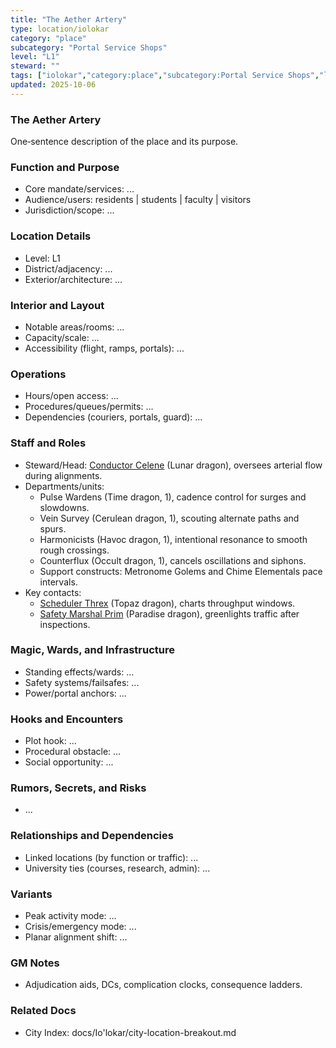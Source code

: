 ```yaml
---
title: "The Aether Artery"
type: location/iolokar
category: "place"
subcategory: "Portal Service Shops"
level: "L1"
steward: ""
tags: ["iolokar","category:place","subcategory:Portal Service Shops","level:L1"]
updated: 2025-10-06
---
```

### The Aether Artery

One‑sentence description of the place and its purpose.

### Function and Purpose

- Core mandate/services: ...
- Audience/users: residents | students | faculty | visitors
- Jurisdiction/scope: ...

### Location Details

- Level: L1
- District/adjacency: ...
- Exterior/architecture: ...

### Interior and Layout

- Notable areas/rooms: ...
- Capacity/scale: ...
- Accessibility (flight, ramps, portals): ...

### Operations

- Hours/open access: ...
- Procedures/queues/permits: ...
- Dependencies (couriers, portals, guard): ...

### Staff and Roles

- Steward/Head: [Conductor Celene](../People/conductor-celene.md) (Lunar dragon), oversees arterial flow during alignments.
- Departments/units:
  - Pulse Wardens (Time dragon, 1), cadence control for surges and slowdowns.
  - Vein Survey (Cerulean dragon, 1), scouting alternate paths and spurs.
  - Harmonicists (Havoc dragon, 1), intentional resonance to smooth rough crossings.
  - Counterflux (Occult dragon, 1), cancels oscillations and siphons.
  - Support constructs: Metronome Golems and Chime Elementals pace intervals.
- Key contacts:
  - [Scheduler Threx](../People/scheduler-threx.md) (Topaz dragon), charts throughput windows.
  - [Safety Marshal Prim](../People/safety-marshal-prim.md) (Paradise dragon), greenlights traffic after inspections.

### Magic, Wards, and Infrastructure

- Standing effects/wards: ...
- Safety systems/failsafes: ...
- Power/portal anchors: ...

### Hooks and Encounters

- Plot hook: ...
- Procedural obstacle: ...
- Social opportunity: ...

### Rumors, Secrets, and Risks

- ...

### Relationships and Dependencies

- Linked locations (by function or traffic): ...
- University ties (courses, research, admin): ...

### Variants

- Peak activity mode: ...
- Crisis/emergency mode: ...
- Planar alignment shift: ...

### GM Notes

- Adjudication aids, DCs, complication clocks, consequence ladders.

### Related Docs

- City Index: docs/Io'lokar/city-location-breakout.md
